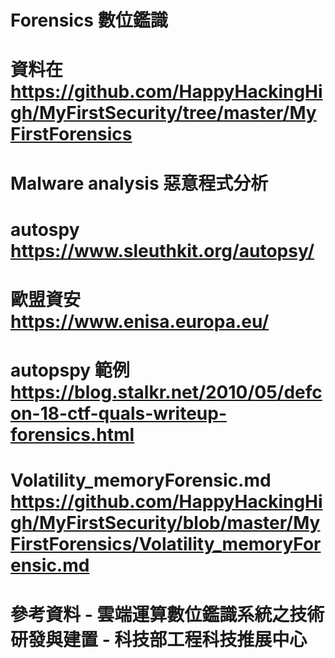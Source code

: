 # Forensics 數位鑑識

# 資料在 https://github.com/HappyHackingHigh/MyFirstSecurity/tree/master/MyFirstForensics

# Malware analysis 惡意程式分析


# autospy https://www.sleuthkit.org/autopsy/

# 歐盟資安 https://www.enisa.europa.eu/

# autopspy 範例 https://blog.stalkr.net/2010/05/defcon-18-ctf-quals-writeup-forensics.html

# Volatility_memoryForensic.md https://github.com/HappyHackingHigh/MyFirstSecurity/blob/master/MyFirstForensics/Volatility_memoryForensic.md

# 參考資料 - 雲端運算數位鑑識系統之技術研發與建置 - 科技部工程科技推展中心
